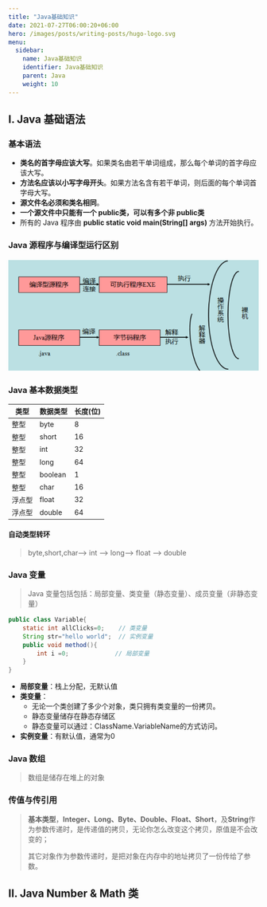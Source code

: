 ```yaml
---
title: "Java基础知识"
date: 2021-07-27T06:00:20+06:00
hero: /images/posts/writing-posts/hugo-logo.svg
menu:
  sidebar:
    name: Java基础知识
    identifier: Java基础知识
    parent: Java
    weight: 10
---
```


## I. Java 基础语法

### 基本语法

* **类名的首字母应该大写**。如果类名由若干单词组成，那么每个单词的首字母应该大写。
* **方法名应该以小写字母开头**。如果方法名含有若干单词，则后面的每个单词首字母大写。
* **源文件名必须和类名相同**。
* **一个源文件中只能有一个 public类，可以有多个非 public类**
* 所有的 Java 程序由 **public static void main(String[] args)** 方法开始执行。

### Java 源程序与编译型运行区别

![image-20210727210056453](/images/posts/java/image-20210727210056453.png)

### Java 基本数据类型

| 类型   | 数据类型 | 长度(位) |
| ------ | -------- | -------- |
| 整型   | byte     | 8        |
| 整型   | short    | 16       |
| 整型   | int      | 32       |
| 整型   | long     | 64       |
| 整型   | boolean  | 1        |
| 整型   | char     | 16       |
| 浮点型 | float    | 32       |
| 浮点型 | double   | 64       |

#### 自动类型转环

> byte,short,char—> int —> long—> float —> double 

### Java 变量

> Java 变量包括包括：局部变量、类变量（静态变量）、成员变量（非静态变量）

```java
public class Variable{
    static int allClicks=0;    // 类变量 
    String str="hello world";  // 实例变量 
    public void method(){ 
        int i =0;             // 局部变量
    }
}
```

* **局部变量**：栈上分配，无默认值
* **类变量**：
  * 无论一个类创建了多少个对象，类只拥有类变量的一份拷贝。
  * 静态变量储存在静态存储区
  * 静态变量可以通过：ClassName.VariableName的方式访问。
* **实例变量**：有默认值，通常为0

### Java 数组

> 数组是储存在堆上的对象

### 传值与传引用

> **基本类型**，**Integer、Long、Byte、Double、Float、Short**，及**String**作为参数传递时，是传递值的拷贝，无论你怎么改变这个拷贝，原值是不会改变的；
>
> 其它对象作为参数传递时，是把对象在内存中的地址拷贝了一份传给了参数。

## II. Java Number & Math 类

